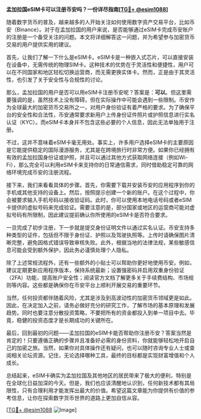 **孟加拉国eSIM卡可以注册币安吗？一份详尽指南[[TG💪+ @esim1088](https://t.me/s/esim1088)]**

随着数字货币的普及，越来越多的人开始关注如何使用数字资产交易平台，比如币安（Binance）。对于在孟加拉国的用户来说，是否能够通过eSIM卡完成币安账户的注册是一个备受关注的问题。本文将详细解答这一问题，并为希望参与加密货币交易的用户提供实用的建议。

首先，让我们了解一下什么是eSIM卡。eSIM卡是一种嵌入式芯片，可以直接安装在设备中，无需传统的物理SIM卡。这种技术的优势在于灵活性和便捷性，用户可以在不同国家和地区轻松切换运营商，而无需更换实体卡。然而，正是由于其灵活性，也引发了关于安全性与合规性的讨论。

那么，孟加拉国的用户是否可以用eSIM卡注册币安呢？答案是：**可以**。但这里需要强调的是，虽然技术上没有障碍，但在实际操作中可能会遇到一些限制。币安作为全球最大的加密货币交易所之一，对用户身份验证有着严格的要求。为了确保平台的安全性和合法性，币安通常要求新用户上传身份证件照片或护照信息进行实名认证（KYC）。而eSIM卡本身并不包含这些必要的个人信息，因此无法单独用于注册。

不过，这并不意味着eSIM卡毫无用处。事实上，许多用户选择eSIM卡的主要原因是它能提供稳定的国际漫游服务，尤其是在跨境旅行时非常方便。如果你已经拥有有效的孟加拉国身份证或护照，并且可以通过其他方式获取网络连接（例如Wi-Fi），那么完全可以利用eSIM卡来支持你的日常通信需求，同时借助稳定可靠的网络环境完成币安的注册流程。

接下来，我们来看看具体的步骤。首先，你需要下载并安装币安的应用程序到你的手机或其他支持的设备上。然后，按照提示创建一个新的账户。在这个过程中，你会被要求输入手机号码以接收验证码。此时，你可以使用本地电话号码或者eSIM卡提供的虚拟号码来完成验证。需要注意的是，部分国家或地区的运营商可能对虚拟号码有所限制，因此建议提前确认你所使用的eSIM卡是否符合要求。

一旦完成了初步注册，下一步就是提交身份证明文件以通过实名认证。币安支持多种类型的证件，包括但不限于身份证、护照以及驾驶执照等。上传时请确保图片清晰完整，避免因格式错误导致审核失败。此外，根据当地的法律法规，某些敏感信息可能会受到额外保护，因此务必谨慎处理个人隐私。

除了上述常规流程外，还有一些额外的小贴士可以帮助你更好地使用币安。例如，建议定期更新应用程序版本，保持系统最新；设置强密码并启用双重身份验证（2FA）功能，提高账户安全性；阅读官方文档了解更多关于手续费结构、市场规则等内容。这些都是确保你在币安平台上顺利开展交易的重要环节。

当然，任何投资都伴随着风险，尤其是涉及到高波动性的加密货币领域更是如此。因此，在决定加入之前，请务必做好充分的研究工作，了解市场的基本原理和发展趋势。同时也要注意分散投资策略，不要把所有的资金都投入到单一项目中去。毕竟，稳健的投资态度才是长期成功的关键所在。

最后，回到最初的问题——孟加拉国的eSIM卡能否帮助你注册币安？答案当然是肯定的！只要遵循正确的步骤并且准备好必需的身份资料，你就能够轻松地开启自己的加密之旅。当然，如果你对具体操作还有疑问，也可以随时咨询专业人士或查阅相关论坛资源。记住，无论选择哪种工具，最终的目标都是实现财富增值和个人成长。

总结起来，eSIM卡确实为孟加拉国及其他地区的居民带来了极大的便利，特别是在全球化日益加深的今天。但是，我们也应该清醒地认识到，任何新技术都有其局限性，只有合理利用才能发挥出最大的价值。希望这篇文章能为你提供有价值的参考信息，让你在探索数字货币世界的道路上更加自信从容。

[[TG💪+ @esim1088](https://t.me/s/esim1088) ![Image](https://i.postimg.cc/4NQfJmqS/Snipaste-2025-05-13-00-14-12.png)]